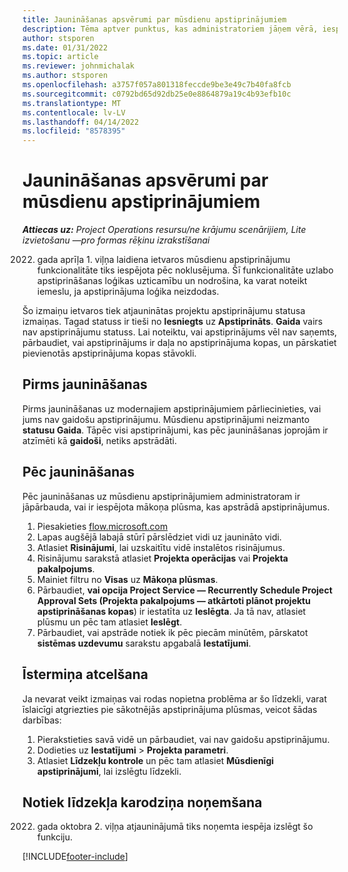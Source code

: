 ```yaml
---
title: Jaunināšanas apsvērumi par mūsdienu apstiprinājumiem
description: Tēma aptver punktus, kas administratoriem jāņem vērā, iespējojot moderno apstiprinājumu funkcionalitāti.
author: stsporen
ms.date: 01/31/2022
ms.topic: article
ms.reviewer: johnmichalak
ms.author: stsporen
ms.openlocfilehash: a3757f057a801318feccde9be3e49c7b40fa8fcb
ms.sourcegitcommit: c0792bd65d92db25e0e8864879a19c4b93efb10c
ms.translationtype: MT
ms.contentlocale: lv-LV
ms.lasthandoff: 04/14/2022
ms.locfileid: "8578395"
---
```

# <a name="upgrade-considerations-for-modern-approvals"></a>Jaunināšanas apsvērumi par mūsdienu apstiprinājumiem 

_**Attiecas uz:** Project Operations resursu/ne krājumu scenārijiem, Lite izvietošanu —pro formas rēķinu izrakstīšanai_

2022. gada aprīļa 1. viļņa laidiena ietvaros mūsdienu apstiprinājumu funkcionalitāte tiks iespējota pēc noklusējuma. Šī funkcionalitāte uzlabo apstiprināšanas loģikas uzticamību un nodrošina, ka varat noteikt iemeslu, ja apstiprinājuma loģika neizdodas.

Šo izmaiņu ietvaros tiek atjauninātas projektu apstiprinājumu statusa izmaiņas. Tagad statuss ir tieši no **Iesniegts** uz **Apstiprināts**. **Gaida** vairs nav apstiprinājumu statuss. Lai noteiktu, vai apstiprinājums vēl nav saņemts, pārbaudiet, vai apstiprinājums ir daļa no apstiprinājuma kopas, un pārskatiet pievienotās apstiprinājuma kopas stāvokli.

## <a name="before-you-upgrade"></a>Pirms jaunināšanas

Pirms jaunināšanas uz modernajiem apstiprinājumiem pārliecinieties, vai jums nav gaidošu apstiprinājumu. Mūsdienu apstiprinājumi neizmanto **statusu Gaida**. Tāpēc visi apstiprinājumi, kas pēc jaunināšanas joprojām ir atzīmēti kā **gaidoši**, netiks apstrādāti.

## <a name="after-you-upgrade"></a>Pēc jaunināšanas

Pēc jaunināšanas uz mūsdienu apstiprinājumiem administratoram ir jāpārbauda, vai ir iespējota mākoņa plūsma, kas apstrādā apstiprinājumus.

1. Piesakieties [flow.microsoft.com](https://flow.microsoft.com)
2. Lapas augšējā labajā stūrī pārslēdziet vidi uz jaunināto vidi.
3. Atlasiet **Risinājumi**, lai uzskaitītu vidē instalētos risinājumus.
4. Risinājumu sarakstā atlasiet **Projekta operācijas** vai **Projekta pakalpojums**.
5. Mainiet filtru no **Visas** uz **Mākoņa plūsmas**.
6. Pārbaudiet, **vai opcija Project Service — Recurrently Schedule Project Approval Sets (Projekta pakalpojums — atkārtoti plānot projektu apstiprināšanas kopas**) ir iestatīta uz **Ieslēgta**. Ja tā nav, atlasiet plūsmu un pēc tam atlasiet **Ieslēgt**.
7. Pārbaudiet, vai apstrāde notiek ik pēc piecām minūtēm, pārskatot **sistēmas uzdevumu** sarakstu apgabalā **Iestatījumi**.

## <a name="short-term-rollback"></a>Īstermiņa atcelšana

Ja nevarat veikt izmaiņas vai rodas nopietna problēma ar šo līdzekli, varat īslaicīgi atgriezties pie sākotnējās apstiprinājuma plūsmas, veicot šādas darbības:
1. Pierakstieties savā vidē un pārbaudiet, vai nav gaidošu apstiprinājumu.
2. Dodieties uz **Iestatījumi** > **Projekta parametri**.
3. Atlasiet **Līdzekļu kontrole** un pēc tam atlasiet **Mūsdienīgi apstiprinājumi**, lai izslēgtu līdzekli.

## <a name="removing-the-feature-flag"></a>Notiek līdzekļa karodziņa noņemšana

2022. gada oktobra 2. viļņa atjauninājumā tiks noņemta iespēja izslēgt šo funkciju.

[!INCLUDE[footer-include](../includes/footer-banner.md)]
